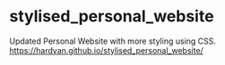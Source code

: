 # stylised_personal_website
Updated Personal Website with more styling using CSS.
https://hardvan.github.io/stylised_personal_website/
